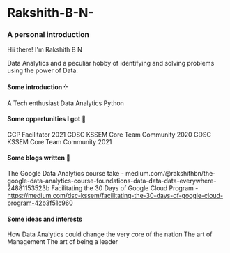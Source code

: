 # Rakshith-B-N-
### A personal introduction 
Hii there! I'm Rakshith B N 

Data Analytics and a peculiar hobby of identifying and solving problems using the power of Data. 

#### Some introduction ⁛
A Tech enthusiast 
Data Analytics 
Python

#### Some oppertunities I got 🎉
GCP Facilitator 2021
GDSC KSSEM Core Team Community 2020
GDSC KSSEM Core Team Community 2021

#### Some blogs written 🔅
The Google Data Analytics course take - medium.com/@rakshithbn/the-google-data-analytics-course-foundations-data-data-data-everywhere-24881153523b
Facilitating the 30 Days of Google Cloud Program - https://medium.com/dsc-kssem/facilitating-the-30-days-of-google-cloud-program-42b3f51c960

#### Some ideas and interests  
How Data Analytics could change the very core of the nation 
The art of Management 
The art of being a leader
